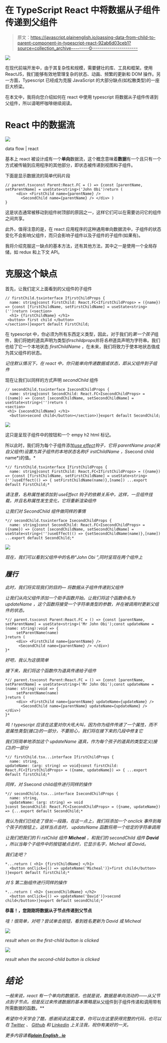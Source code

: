 # 在 TypeScript React 中将数据从子组件传递到父组件

> 原文：<https://javascript.plainenglish.io/passing-data-from-child-to-parent-component-in-typescript-react-92ab6d03ceb1?source=collection_archive---------0----------------------->

![](img/fffd2f56497e3bbd0389c961f8c6e0fe.png)

在现代前端开发中，由于其复杂性和规模，需要健壮的库、工具和框架。使用 ReactJS，我们能够有效地管理复杂的状态、动画、频繁的更新和 DOM 操作。另一方面，Typescript 已经成为克服 JavaScript 的大部分缺点(如松散类型)的一座巨大桥梁。

在本文中，我将向您介绍如何在 react 中使用 typescript 将数据从子组件传递到父组件，所以请喝杯咖啡继续阅读。

# React 中的数据流

![](img/abb5e7905ca44387fa09a8f7f4174635.png)

data flow | react

基本上 react 被设计成有一个**单向**数据流，这个概念意味着**数据**有一个且只有一个方式被传输到应用程序的其他部分，即状态被传递到视图和子组件。

下面是显示数据流的简单代码片段

```
// parent.tsxconst Parent:React.FC = () => {const [parentName, setParentName] = useState<string>('John Obi')return (
     <div> <FirstChild name={parentName} />
       <SecondChild name={parentName} /> </div> )
}
```

这是状态通常被移动到组件树顶部的原因之一，这样它们可以在需要访问它的组件之间共享。

此外，值得注意的是，在 react 应用程序的这种通用单向数据流中，子组件的状态变化不会影响父组件，而只会影响子组件以及子组件的子组件(如果有)。

我将介绍克服这一缺点的基本方法，还有其他方法，其中之一是使用一个全局存储，如 redux 和上下文 API。

# 克服这个缺点

首先，让我们定义上面看到的父组件的子组件

```
// firstChild.tsxinterface IfirstChildProps {
  name: string}const FirstChild: React.FC<IfirstChildProps> = ({name}) => {const [firstChildName, setFirstChildName] = useState<string>('')return (<section>
  <h1> {firstChildName} </h1>
 <button> first child </button>
</section>)}export default FirstChild;
```

在 typescript 中，你必须为所有东西定义类型，因此，对于我们的*第一个孩子*组件，我们将她的道具声明为类型*ifirschildprops*并将*名称*道具声明为字符串。我们也给了它一个本地状态 *firstChildName* ，在未来，我们将致力于使本地状态值成为其父组件的状态。

*记住默认情况下，在 react 中，你只能单向传递数据或状态，即从父组件到子组件*

现在让我们以同样的方式声明 *secondChild* 组件

```
// secondChild.tsxinterface IsecondChildProps {
  name: string}const SecondChild: React.FC<IsecondChildProps> = ({name}) => {const [secondChildName, setSecondChildName] = useState<string>('')return (
<section>
 <h1> {secondChildName} </h1>
  <button>second child</button></section>)}export default SecondChild;
```

![](img/8d19755f95e037d9226f5f8bf609bd71.png)

这只是呈现子组件中的按钮和一个 empy h2 html 标记。

所以此时，我们将为每个子组件添加[*use effect*](https://reactjs.org/docs/hooks-effect.html)*钩子，它将 *parentName* prop(来自父组件)设置为其子组件的本地状态名称(F *irstChildName* ，S*second child name*)的值。*

```
*// firstChild.tsxinterface IfirstChildProps {
  name: string}const FirstChild: React.FC<IfirstChildProps> = ({name}) => {const [firstChildName, setFirstChildName] = useState<string>('')useEffect(() => { setFirstChildName(name)},[name]) ...export default FirstChild;*
```

*请注意，名称属性被添加到 *useEffect* 钩子的依赖关系中，这样，一旦组件挂载，并且名称属性发生变化，它将重新渲染组件*

*让我们对 *SecondChild* 组件做同样的事情*

```
*// secondChild.tsxinterface IsecondChildProps {
  name: string}const SecondChild: React.FC<IsecondChildProps> = ({name}) => {const [secondChildName, setSecondChildName] = useState<string>('')useEffect(() => {setSecondChildName(name)},[name]) ...export default SecondChild;*
```

*![](img/f0a15f3aed4fec691f2a10830fd585ee.png)*

*现在，我们可以看到父组件中的名称“John Obi ”,同时呈现在两个组件上*

## *履行*

*此时，我们将实现我们的目的— *将数据从子组件传递到父组件**

*让我们从向父组件添加一个助手函数开始。让我们将这个函数命名为 *updateName* ，这个函数将接受一个字符串类型的参数，并在被调用时更新父组件的状态。*

```
*// parent.tsxconst Parent:React.FC = () => {const [parentName, setParentName] = useState<string>('Mr John Obi');const updateName = (name: string):void => {
     setParentName(name)
}return (
     <div> <FirstChild name={parentName} />
      <SecondChild name={parentName} /> </div>)
}*
```

*好吧，我认为这很简单*

*接下来，我们将这个函数作为道具传递给子组件*

```
*// parent.tsxconst Parent:React.FC = () => {const [parentName, setParentName] = useState<string>('Mr John Obi');const updateName = (name: string):void => {
     setParentName(name)
}return (
     <div> <FirstChild name={parentName} updateName={updateName} />
       <SecondChild name={parentName} updateName={updateName} /> </div>)
}*
```

*呜！typescript 应该在这里对你大吼大叫，因为你为组件传递了一个属性，而不是属性类型(接口)的一部分，不要担心，我们将在接下来的几段中修复它*

*我们将简单地添加这个 *updateName* 道具，作为每个孩子的道具的类型定义(接口)的一部分*

```
*// firstChild.tsx...interface IfirstChildProps {
  name: string,
updateName: (arg: string) => void}const firstChild: React.FC<IfirstChildProps> = ({name, updateName}) => { ...export default firstChild;*
```

*同样，对 S*second child*组件进行同样的操作*

```
*// secondChild.tsx...interface IsecondChildProps {
  name: string,
  updateName: (arg: string) => void
}const SecondChild: React.FC<IsecondChildProps> = ({name, updateName}) => {...export default SecondChild;*
```

*我认为我们已经走了很长一段路，在这一点上，我们将添加一个 onclick 事件到每个孩子的按钮上，这样当点击时， *updateName* 函数将用一个给定的字符串调用*

*让我们把我们的 Fi *rstChild* 组件 **Micheal** ，和我们的 *secondChild* 组件 **David** ，所以当每个子组件中的按钮被点击时，它显示名字，Micheal 或 David。*

*我们走吧？*

```
*...return ( <h1> {firstChildName} </h1>
  <button onClick={() => updateName('Micheal')}>first child</button> )}export default firstChild;*
```

*对 S *第二胎*组件进行同样的操作*

```
*...return ( <h2> {secondChildName} </h2>
  <button onClick={() => updateName('David')}>second child</button>)}export default secondChild;*
```

**恭喜！，您刚刚将数据从子节点传递到父节点**

*哇！很简单，对吧？尝试单击按钮，看到姓名更新为 David 或 Micheal*

*![](img/180ba8eed14e382df1a931fd8ab64866.png)*

*result when on the first-child button is clicked*

*![](img/dd76ce5420bd6e401ddbcbf5a7bc789c.png)*

*result when the second-child button is clicked*

# *结论*

*一般来说，react 有一个单向的数据流，也就是说，数据是单向流动的——从父节点到子节点。但是反过来传递数据的基本策略是*从父组件到子组件传递和调用带有所需数据的函数。**

*希望你今天学会了酷，感谢阅读这篇文章，你可以在这里获得完整的代码，也可以在 [Twitter](https://twitter.com/AI_Lift) 、 [Github](https://github.com/armstrong99) 和 [Linkedin](https://www.linkedin.com/in/ndukwearmstrong/) 上关注我，祝你有美好的一天。*

**更多内容请看*[***plain English . io***](http://plainenglish.io)*
